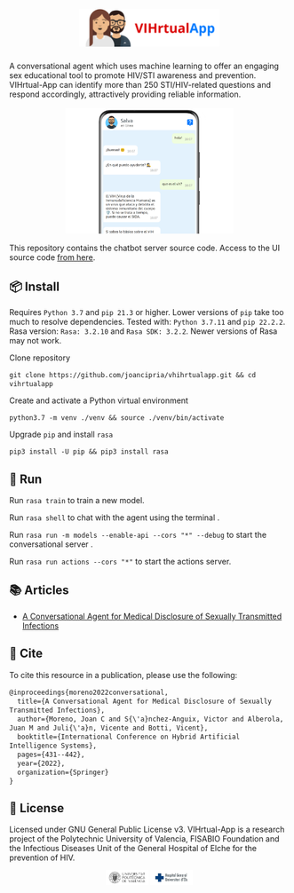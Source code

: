 <h1 align="center">
    <br></br>
    <a href="vihrtualapp.gti-ia.upv.es" target="_blank"><img style="width: 50%" src="https://raw.githubusercontent.com/joancipria/VIHrtualApp-app/master/logo.png" alt="VIHrtual-App"></a>
</h1>
A conversational agent which uses machine learning to offer an engaging sex educational tool to promote HIV/STI awareness and prevention. VIHrtual-App can identify more than 250 STI/HIV-related questions and respond accordingly, attractively providing reliable information. 

<div align="center">
  <br>
  <img style="width: 60%" title="VIHrtul-App screenshot" alt="VIHrtual-App screenshot" src="https://raw.githubusercontent.com/joancipria/VIHrtualApp-app/master/screenshot.png">
</div>

This repository contains the chatbot server source code. Access to the UI source code [from here](https://github.com/joancipria/VIHrtualApp-app/).

## 📦 Install
Requires `Python 3.7` and `pip 21.3` or higher. Lower versions of `pip` take too much to resolve dependencies. 
Tested with: `Python 3.7.11` and `pip 22.2.2`. Rasa version: `Rasa: 3.2.10` and `Rasa SDK: 3.2.2`. Newer versions of Rasa may not work.

Clone repository
```shell
git clone https://github.com/joancipria/vhihrtualapp.git && cd vihrtualapp
```

Create and activate a Python virtual environment
```shell
python3.7 -m venv ./venv && source ./venv/bin/activate
```

Upgrade `pip` and install `rasa`
```shell
pip3 install -U pip && pip3 install rasa
```

## 🤖 Run

Run `rasa train` to train a new model.

Run `rasa shell` to chat with the agent using the terminal .

Run `rasa run -m models --enable-api --cors "*" --debug` to start the conversational server .

Run `rasa run actions --cors "*"` to start the actions server.

## 📚 Articles
   
- [A Conversational Agent for Medical Disclosure of Sexually Transmitted Infections](https://link.springer.com/chapter/10.1007/978-3-031-15471-3_37)

## 📝 Cite
To cite this resource in a publication, please use the following:
```
@inproceedings{moreno2022conversational,
  title={A Conversational Agent for Medical Disclosure of Sexually Transmitted Infections},
  author={Moreno, Joan C and S{\'a}nchez-Anguix, Victor and Alberola, Juan M and Juli{\'a}n, Vicente and Botti, Vicent},
  booktitle={International Conference on Hybrid Artificial Intelligence Systems},
  pages={431--442},
  year={2022},
  organization={Springer}
}
```

## 📜 License
Licensed under GNU General Public License v3. VIHrtual-App is a research project of the Polytechnic University of Valencia, FISABIO Foundation and the Infectious Diseases Unit of the General Hospital of Elche for the prevention of HIV.

<div align="center">
<img style="width: 15%" title="a title" alt="Alt text" src="https://raw.githubusercontent.com/joancipria/VIHrtualApp-app/master/static/img/logos/upv.jpg">
<img style="width: 15%" title="a title" alt="Alt text" src="https://raw.githubusercontent.com/joancipria/VIHrtualApp-app/master/static/img/logos/elche.jpg">
</div>